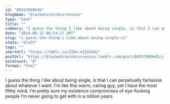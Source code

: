 ```yaml
---
id: "88557609645"
blogName: "blackwhiteinkcurvesxxx"
type: "text"
title: ""
summary: "I guess the thing I like about being single, is that I can perpetually fantasise about whatever I want. I'm like this warm,..."
date: "2014-06-12 08:54:17 GMT"
slug: "i-guess-the-thing-i-like-about-being-single-is"
state: "draft"
tags: ""
shortUrl: "https://tmblr.co/ZZ0w-n1IUSUAj"
postUrl: "https://blackwhiteinkcurvesxxx.tumblr.com/post/88557609645/i-guess-the-thing-i-like-about-being-single-is"
noteCount: "0"
format: "html"
---
```


I guess the thing I like about being single, is that I can perpetually fantasise about whatever I want. I’m like this warm, caring guy, yet I have the most filthy mind. I’m pretty sure my existence compromises of eye-fucking people I’m never going to get with in a million years.